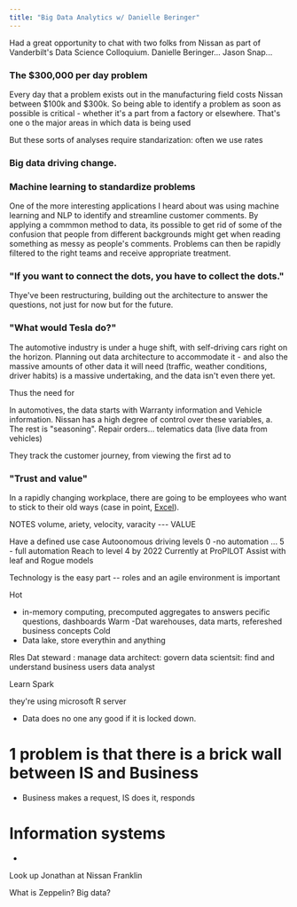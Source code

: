 ```yaml
---
title: "Big Data Analytics w/ Danielle Beringer"
---
```


Had a great opportunity to chat with two folks from Nissan as part of Vanderbilt's Data Science Colloquium. Danielle Beringer... Jason Snap...


### The $300,000 per day problem

Every day that a problem exists out in the manufacturing field costs Nissan between $100k and $300k. So being able to identify a problem as soon as possible is critical - whether it's a part from a factory or elsewhere. That's one o the major areas in which data is being used

But these sorts of analyses require standarization: often we use rates

### Big data driving change.

### Machine learning to standardize problems

One of the more interesting applications I heard about was using machine learning and NLP to identify and streamline customer comments. By applying a commmon method to data, its possible to get rid of some of the confusion that people from different backgrounds might get when reading something as messy as people's comments. Problems can then be rapidly filtered to the right teams and receive appropriate treatment.


### "If you want to connect the dots, you have to collect the dots."

Thye've been restructuring, building out the architecture to answer the questions, not just for now but for the future.


### "What would Tesla do?"

The automotive industry is under a huge shift, with self-driving cars right on the horizon. Planning out data architecture to accommodate it - and also the massive amounts of other data it will need (traffic, weather conditions, driver habits) is a massive undertaking, and the data isn't even there yet. 

Thus the need for 

In automotives, the data starts with Warranty information and Vehicle information. Nissan has a high degree of control over these variables, a. The rest is "seasoning". Repair orders... telematics data (live data from vehicles)

They track the customer journey, from viewing the first ad to 

### "Trust and value"

In a rapidly changing workplace, there are going to be employees who want to stick to their old ways (case in point, [Excel]()). 



NOTES 
volume, ariety, velocity, varacity --- VALUE


Have a defined use case
Autoonomous driving levels 
0 -no automation ... 5 - full automation
Reach to level 4 by 2022
Currently at ProPILOT Assist with leaf and Rogue models


Technology is the easy part -- roles and an agile environment is important


Hot
- in-memory computing, precomputed aggregates to answers pecific questions, dashboards
Warm
-Dat warehouses, data marts, refereshed business concepts
Cold
- Data lake, store everythin and anything

Rles
Dat steward : manage
data architect: govern
data scientsit: find and understand
business users
data analyst


Learn Spark

they're using microsoft R server

- Data does no one any good if it is locked down.


# 1 problem is that there is a brick wall between IS and Business
- Business makes a request, IS does it, responds


# Information systems
- 

Look up Jonathan at Nissan Franklin

What is Zeppelin? Big data?